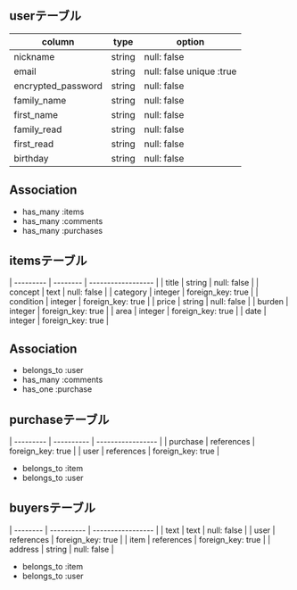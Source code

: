 ## userテーブル
| column             | type     | option                   |
| ------------------ | -------- | ------------------------ |
| nickname           | string   | null: false              |
| email              | string   | null: false unique :true |
| encrypted_password | string   | null: false              |
| family_name        | string   | null: false              |
| first_name         | string   | null: false              |
| family_read        | string   | null: false              |
| first_read         | string   | null: false              |
| birthday           | string   | null: false              |

## Association
* has_many :items
* has_many :comments
* has_many :purchases

## itemsテーブル
| --------- | -------- | ------------------ |
| title     |  string  | null: false        |
| concept   |  text    | null: false        |
| category  |  integer | foreign_key: true  |
| condition |  integer | foreign_key: true  |
| price     |  string  | null: false        |
| burden    |  integer | foreign_key: true  |
| area      |  integer | foreign_key: true  |
| date      |  integer | foreign_key: true  |

## Association
* belongs_to :user
* has_many :comments
* has_one :purchase

## purchaseテーブル
| --------- | ---------- | ----------------- |
| purchase  | references | foreign_key: true |
| user      | references | foreign_key: true |

* belongs_to :item
* belongs_to :user

## buyersテーブル
| -------- | ---------- | ----------------- |
| text     | text       | null: false       |
| user     | references | foreign_key: true |
| item     | references | foreign_key: true |
| address  | string     | null: false       |

* belongs_to :item
* belongs_to :user